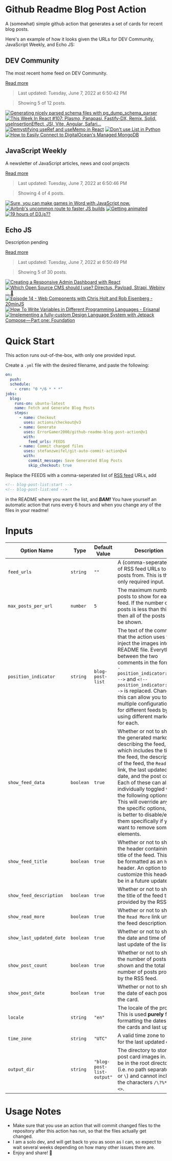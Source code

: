 # Github Readme Blog Post Action

A (somewhat) simple github action that generates a set of cards for recent blog posts.

Here's an example of how it looks given the URLs for DEV Community, JavaScript Weekly, and Echo JS:

<!-- post-list:start -->
## DEV Community

The most recent home feed on DEV Community.

[Read more](https://dev.to)
> Last updated: Tuesday, June 7, 2022 at 6:50:42 PM

> Showing 5 of 12 posts.

[![Generating nicely parsed schema files with pg_dump_schema_parser](https://raw.githubusercontent.com/ErrorGamer2000/github-readme-blog-post-action/main/generated_files/DEV_Community/Generating_nicely_parsed_schema_files_with_pg_dump_schema_parser.svg)](https://dev.to/bolajiwahab/generating-nicely-parsed-schema-files-with-pgdumpschemaparser-4mhl)
[![This Week In React #107: Plasmo, Panapasi, Fastify-DX, Remix, Solid, useInsertionEffect, JSI, Vite, Angular, Safari...](https://raw.githubusercontent.com/ErrorGamer2000/github-readme-blog-post-action/main/generated_files/DEV_Community/This_Week_In_React__107__Plasmo__Panapasi__Fastify-DX__Remix__Solid__useInsertionEffect__JSI__Vite__Angular__Safari....svg)](https://dev.to/sebastienlorber/this-week-in-react-107-plasmo-panapasi-fastify-dx-remix-solid-useinsertioneffect-jsi-vite-angular-safari-36ij)
[![Demystifying useRef and useMemo in React](https://raw.githubusercontent.com/ErrorGamer2000/github-readme-blog-post-action/main/generated_files/DEV_Community/Demystifying_useRef_and_useMemo_in_React.svg)](https://dev.to/bhavzlearn/demystifying-useref-and-usememo-in-react-4jcl)
[![Don't use List in Python](https://raw.githubusercontent.com/ErrorGamer2000/github-readme-blog-post-action/main/generated_files/DEV_Community/Don't_use_List_in_Python.svg)](https://dev.to/knassar702/dont-use-list-in-python-1hpa)
[![How to Easily Connect to DigitalOcean's Managed MongoDB](https://raw.githubusercontent.com/ErrorGamer2000/github-readme-blog-post-action/main/generated_files/DEV_Community/How_to_Easily_Connect_to_DigitalOcean's_Managed_MongoDB.svg)](https://dev.to/digitalocean/how-to-easily-connect-to-digitaloceans-managed-mongodb-5gd1)


## JavaScript Weekly

A newsletter of JavaScript articles, news and cool projects

[Read more](https://javascriptweekly.com/)
> Last updated: Tuesday, June 7, 2022 at 6:50:46 PM

> Showing 4 of 4 posts.

[![Sure, you can make games in Word with JavaScript now.](https://raw.githubusercontent.com/ErrorGamer2000/github-readme-blog-post-action/main/generated_files/JavaScript_Weekly/Sure__you_can_make_games_in_Word_with_JavaScript_now..svg)](https://javascriptweekly.com/issues/592)
[![Airbnb's uncommon route to faster JS builds](https://raw.githubusercontent.com/ErrorGamer2000/github-readme-blog-post-action/main/generated_files/JavaScript_Weekly/Airbnb's_uncommon_route_to_faster_JS_builds.svg)](https://javascriptweekly.com/issues/591)
[![Getting animated](https://raw.githubusercontent.com/ErrorGamer2000/github-readme-blog-post-action/main/generated_files/JavaScript_Weekly/Getting_animated.svg)](https://javascriptweekly.com/issues/590)
[![19 hours of D3.js??](https://raw.githubusercontent.com/ErrorGamer2000/github-readme-blog-post-action/main/generated_files/JavaScript_Weekly/19_hours_of_D3.js__.svg)](https://javascriptweekly.com/issues/589)


## Echo JS

Description pending

[Read more](
http://www.echojs.com
)
> Last updated: Tuesday, June 7, 2022 at 6:50:49 PM

> Showing 5 of 30 posts.

[![Creating a Responsive Admin Dashboard with React](https://raw.githubusercontent.com/ErrorGamer2000/github-readme-blog-post-action/main/generated_files/_Echo_JS_/Creating_a_Responsive_Admin_Dashboard_with_React.svg)](https://blog.openreplay.com/creating-a-responsive-admin-dashboard-with-react)
[![Which Open Source CMS should I use? Directus, Payload, Strapi, Webiny ... 🤔](https://raw.githubusercontent.com/ErrorGamer2000/github-readme-blog-post-action/main/generated_files/_Echo_JS_/Which_Open_Source_CMS_should_I_use__Directus__Payload__Strapi__Webiny_..._🤔.svg)](https://www.youtube.com/watch?v=QGVGRqjtx-o)
[![Episode 14 - Web Components with Chris Holt and Rob Eisenberg - 20minJS](https://raw.githubusercontent.com/ErrorGamer2000/github-readme-blog-post-action/main/generated_files/_Echo_JS_/Episode_14_-_Web_Components_with_Chris_Holt_and_Rob_Eisenberg_-_20minJS.svg)](https://podcast.20minjs.com/1952066/10744129-episode-14-web-components-with-chris-holt-and-rob-eisenberg)
[![How To Write Variables in Different Programming Languages - Erisanal](https://raw.githubusercontent.com/ErrorGamer2000/github-readme-blog-post-action/main/generated_files/_Echo_JS_/How_To_Write_Variables_in_Different_Programming_Languages_-_Erisanal.svg)](https://erisanal.com/how-to-write-variables-in-different-programming-languages/)
[![Implementing a fully-custom Design Language System with Jetpack Compose — Part one: Foundation](https://raw.githubusercontent.com/ErrorGamer2000/github-readme-blog-post-action/main/generated_files/_Echo_JS_/Implementing_a_fully-custom_Design_Language_System_with_Jetpack_Compose_—_Part_one__Foundation.svg)](https://medium.com/volvo-cars-engineering/implementing-a-fully-custom-design-language-system-with-jetpack-compose-part-one-foundation-60f7b97678ad)


<!-- post-list:end -->

# Quick Start

This action runs out-of-the-box, with only one provided input.

Create a `.yml` file with the desired filename, and paste the following:

```yml
on:
  push:
  schedule:
    - cron: "0 */6 * * *"
jobs:
  blog:
    runs-on: ubuntu-latest
    name: Fetch and Generate Blog Posts
    steps:
      - name: Checkout
        uses: actions/checkout@v3
      - name: Generate
        uses: ErrorGamer2000/github-readme-blog-post-action@v1
        with:
          feed_urls: FEEDS
      - name: Commit changed files
        uses: stefanzweifel/git-auto-commit-action@v4
        with:
          commit_message: Save Generated Blog Posts
          skip_checkout: true
```

Replace the FEEDS with a comma-seperated list of [RSS feed](https://rss.com/blog/how-do-rss-feeds-work/) URLs, add

```md
<!-- blog-post-list:start -->
<!-- blog-post-list:end -->
```

in the README where you want the list, and **_BAM!_** You have yourself an automatic action that runs every 6 hours and when you change any of the files in your readme!

# Inputs

<table>
  <thead>
    <tr>
      <th>Option Name</th>
      <th>Type</th>
      <th>Default Value</th>
      <th>Description</th>
    </tr>
  </thead>
  <tbody>
    <tr>
      <td><code>feed_urls</code></td>
      <td><code>string</code></td>
      <td><code>""</code></td>
      <td>A (comma-seperated) list of RSS feed URLs to load posts from. This is the only required input.</td>
    </tr>
    <tr>
      <td><code>max_posts_per_url</code></td>
      <td><code>number</code></td>
      <td><code>5</code></td>
      <td>The maximum number of posts to show for each feed. If the number of posts is less than this, then all of the posts will be shown.</td>
    </tr>
    <tr>
      <td><code>position_indicator</code></td>
      <td><code>string</code></td>
      <td><code>blog-post-list</code></td>
      <td>The text of the comments that the action uses to inject the images into the README file. Everything between the two comments in the form <code>&lt;!-- position_indicator:start --&gt;</code> and <code>&lt;!-- position_indicator:end --&gt;</code> is replaced. Changing this can allow you to use multiple configurations for different feeds by using different markers for each.</td>
    </tr>
    <tr>
      <td><code>show_feed_data</code></td>
      <td><code>boolean</code></td>
      <td><code>true</code></td>
      <td>Whether or not to show the generated markdown describing the feed, which includes the title of the feed, the description of the feed, the <code>Read More</code> link, the last updated date, and the post count. Each of these can also be individually toggled with the following options. This will override any of the specific options, so it is better to disable/enable them specifically if you want to remove some elements.</td>
    </tr>
    <tr>
      <td><code>show_feed_title</code></td>
      <td><code>boolean</code></td>
      <td><code>true</code></td>
      <td>Whether or not to show the header containing the title of the feed. This will be formatted as an <code>h2</code> header. An option to customize this header will be in a future update.</td>
    </tr>
    <tr>
      <td><code>show_feed_description</code></td>
      <td><code>boolean</code></td>
      <td><code>true</code></td>
      <td>Whether or not to show the title of the feed that is provided by the RSS feed.</td>
    </tr>
    <tr>
      <td><code>show_read_more</code></td>
      <td><code>boolean</code></td>
      <td><code>true</code></td>
      <td>Whether or not to show the <code>Read More</code> link under the feed description.</td>
    </tr>
    <tr>
      <td><code>show_last_updated_date</code></td>
      <td><code>boolean</code></td>
      <td><code>true</code></td>
      <td>Whether or not to show the date and time of the last update of the list.</td>
    </tr>
    <tr>
      <td><code>show_post_count</code></td>
      <td><code>boolean</code></td>
      <td><code>true</code></td>
      <td>Whether or not to show the number of posts shown and the total number of posts provided by the RSS feed.</td>
    </tr>
    <tr>
      <td><code>show_post_date</code></td>
      <td><code>boolean</code></td>
      <td><code>true</code></td>
      <td>Whether or not to show the date of each post on the card.</td>
    </tr>
    <tr>
      <td><code>locale</code></td>
      <td><code>string</code></td>
      <td><code>"en"</code></td>
      <td>The locale of the project. This is used <strong>purely</strong> for formatting the dates of the cards and last update.</td>
    </tr>
    <tr>
      <td><code>time_zone</code></td>
      <td><code>string</code></td>
      <td><code>"UTC"</code></td>
      <td>A valid time zone to use for the last updated date.</td>
    </tr>
    <tr>
      <td><code>output_dir</code></td>
      <td><code>string</code></td>
      <td><code>"blog-post-list-output"</code></td>
      <td>The directory to store the post card images in. Must be in the root directory (i.e. no path separators <code>/</code> or <code>\</code>) and cannot include the characters <code>/\?%*:|"&lt;&gt;</code>.</td>
    </tr>
<!--
    <tr>
      <td><code></code></td>
      <td><cde></cde></td>
      <td><code></code></td>
      <td></td>
    </tr>
-->
  </tbody>
</table>

# Usage Notes

- Make sure that you use an action that will commit changed files to the repository after this action has run, so that the files actually get changed.
- I am a solo dev, and will get back to you as soon as I can, so expect to wait several weeks depending on how many other issues there are.
- Enjoy and share! 🤗
